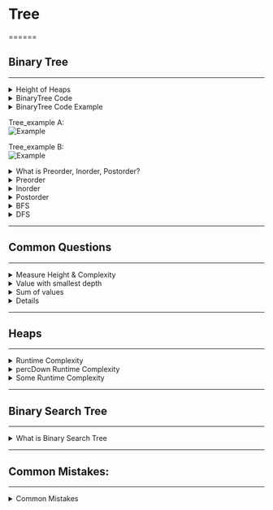 # Tree
======
## Binary Tree
-------
<details>
    <summary>Height of Heaps </summary>

![Example](https://github.com/wilison1992/Algorithm-Practice/blob/master/pictures/Tree_height.png?raw=true)
</details>

<details>
  <summary>BinaryTree Code</summary>

```python
class BinaryTree:
    def __init__(self, key):
        self.key = key
        self.leftChild = None
        self.rightChild = None
    
    def __str__(self):
        return str(self.key)

    def setLeftChild(self, tree):
        assert self.hasLeftChild() is False
        self.leftChild = tree

    def setRightChild(self, tree):
        assert self.hasRightChild() is False
        self.rightChild = tree
        
    def getLeftChild(self):
        assert self.hasLeftChild()
        return self.leftChild
    
    def getRightChild(self):
        assert self.hasRightChild()
        return self.rightChild
    
    def hasLeftChild(self):
        return True if self.leftChild is not None else False
    
    def hasRightChild(self):
        return True if self.rightChild is not None else False

    def preorder(self):
        print(self)
        if self.hasLeftChild():
            self.getLeftChild().preorder()
        if self.hasRightChild():
            self.getRightChild().preorder()
    
    def inorder(self):
        if self.hasLeftChild():   
            self.getLeftChild().inorder()
        print(self)
        if self.hasRightChild():
            self.getRightChild().inorder()
        
    def postorder(self):
        if self.hasLeftChild():
            self.getLeftChild.postorder()
        if self.hasRightChild():
            self.getRightChild().postorder()
        print(self)
```
</details>

<details>
  <summary>BinaryTree Code Example</summary>

![Example](https://github.com/wilison1992/Algorithm-Practice/blob/master/pictures/Tree_exampleA.png?raw=true)  

Create Tree example A:  
When creating a tree, all nodes and leaves should be __Node__

```python
T1 = BinaryTree(7)
T1.setLeftChild(BinaryTree(8))
T1.getLeftChild().setLeftChild(BinaryTree(12))
T1.getLeftChild().getLeftChild().setLeftChild(BinaryTree(5))
T1.getLeftChild().getLeftChild().setRightChild(BinaryTree(10))
T1.setLeftChild().setRightChild(9）

T1.setRightChild(7)
T1.getRightChild().setLeftChild(5)
T1.getRightChild().setRightChild(6)
```
![Example](https://github.com/wilison1992/Algorithm-Practice/blob/master/pictures/Tree_exampleB.png?raw=true)  
Create Tree example B:  

```python
root = BinaryTree(7)
root.setLeftChild(BinaryTree(8))
root.getLeftChild().setLeftChild(BinaryTree(12))
root.getLeftChild().getLeftChild().setLeftChild(BinaryTree(5))
root.getLeftChild().getLeftChild().setRightChild(BinaryTree(10))

root.setRightChild(BinaryTree(7))
root.getRightChild().setLeftChild(BinaryTree(5))
root.getRightChild().getLeftChild().setLeftChild(BinaryTree(5))
root.getRightChild().setRightChild(BinaryTree(6))
root.getRightChild().getRightChild().setLeftChild(BinaryTree(10))
```
</details>

Tree_example A:  
![Example](https://github.com/wilison1992/Algorithm-Practice/blob/master/pictures/Tree_exampleA.png?raw=true)  

Tree_example B:  
![Example](https://github.com/wilison1992/Algorithm-Practice/blob/master/pictures/Tree_exampleB.png?raw=true)  

<details>
    <summary>What is Preorder, Inorder, Postorder? </summary>

Preorder, Inorder, Postorder are three types of __DFS__    
Levelorder is __BFS__  
![Example](https://github.com/wilison1992/Algorithm-Practice/blob/master/pictures/preorder_Inorder_Postorder.png?raw=true) 

![Example](https://github.com/wilison1992/Algorithm-Practice/blob/master/pictures/inorder_example.png?raw=true) 
</details>


<details>
    <summary>Preorder</summary>

root --> count all left --> then right  
Tree_exampleA: [7, 8, 12, 5, 10, 9, 7, 5, 6]  
Tree_exampleB: [7, 8, 12, 5, 10, 7, 5, 5, 6, 10]  
```python
def preorder(tree):
    print(tree)
    if tree.hasLeftChild():
        preorder(tree.getLeftChild())
    if tree.hasRightChild():
        preorder(tree.getRightChild())
```

</details>

<details>
    <summary>Inorder</summary> 

bottom left -->  node --> bottom right  
Tree_exampleA: [5, 12, 10, 9, 8, 7, 5, 7 ,6]   
Tree_exampleB: [5, 12, 10, 8, 7, 5, 5, 7, 10, 6]
```python   
def inorder(tree):
    if tree.hasLeftChild():
        inorder(tree.getLeftChild())
    print(tree)
    if tree.hasRightChild():
        inorder(tree.getRightChild())
```
</details>

<details>
    <summary>Postorder</summary>

bottom left --> bottom right --> node   
Tree_exampleA: [5, 10, 12, 9, 8, 5, 6, 7, 7]   
Tree_exampleB: [5, 10, 12, 8, 5, 5, 10, 5, 6, 7, 7]   
```python
def postorder(tree):
    if tree.hasLeftChild():
        postorder(tree.getLeftChild())
    if tree.hasRightChild():
        postorder(tree.getRightChild())
    print(tree)
```

</details>

<details>
    <summary>BFS</summary>

![BFS](https://github.com/wilison1992/Algorithm-Practice/blob/master/pictures/BFS.png?raw=true)  
  
```python 
### Tree is an object of Binary Trees
from collections import deque
def iterativeBFS(tree):
    queue = deque()
    queue.appendleft(tree)
    while len(queue) != 0:
        node = queue.pop() # pop from right
        print(node)
        if node.hasLeftChild():  ### Left First
            queue.appendleft(node.getLeftChild())
        if node.hasRightChild():
            queue.appendleft(node.getRightChild())
```
</details>

<details>
    <summary>DFS</summary> 

![DFS](https://github.com/wilison1992/Algorithm-Practice/blob/master/pictures/DFS.png?raw=true)    

```python
### Tree is an object of Binary Trees
from collections import deque
def iterativeBFS(tree):
    queue = deque()
    queue.appendleft(tree)
    while len(queue) != 0:
        node = queue.popleft()  # pop from left
        print(node)
        if node.hasRightChild():  ### Right First
            queue.appendleft(node.getRightChild())

        if node.hasLeftChild():
            queue.appendleft(node.getLeftChild())
```
</details>

---
## Common Questions
---

<details>
    <summary>Measure Height & Complexity</summary>

The depth of a node is the number of edges from the tree's root node to the node. Given a value v, write a recursive function that returns the minimum depth of a node for which self.key == v. Return None if the value is not in the tree.  

```python
    def final(tree):
        if not tree.hasLeftChild() and not tree.hasRightChild():
            return 0
        else:
            left, right = 0, 0
            if tree.hasLeftChild():
                left = measureHeight(tree.getLeftChild())
            if tree.hasRightChild():
                right = measureHeight(tree.getRightChild())
            return max(left, right) + 1
```
Time Complexity: O(n)  
Space Compexity: BestCase: O(logn) Balanced   
WorseCase: O(n)  only one node 
</details>

<details>
    <summary>Value with smallest depth</summary>
    
The depth of a node is the number of edges from the tree's root node to the node. Given a value v, write a recursive function that returns the minimum depth of a node for which self.key == v. Return None if the value is not in the tree. 

When facing this problem, BFS is working, DFS not works  
```python
    def measureHeight(tree, value):
        nodelist = list(tree)
        dept = 0
        if tree.key == value:    ### Always Remember to check Root First
            return 0
        while nodelist != []:
            size = len(nodelist)
            for i in range(size):
                node = nodelist.pop(0)  #########Pop the first one 
                if node.hasLeftChild():
                    nodelist.append(getLeftChild())
                if node.hasRightChild():
                    nodelist.append(node.getRightChild()) 
            dept += 1
        return None
```
</details>

<details>
    <summary>Sum of values</summary>

For a given value v, write a function that returns True or False whether the sum of the values of all nodes of the tree is greater or equal than v. We want to traverse the tree and avoid visiting all nodes. Is it easier to write an iterative or recursive traversal? Implement the "easier" way.

```python
    def sum_num(tree, value):
        new_list = []    ## This Format is important
        new_list = append(tree)
        while new_list:
            node = new_list.pop(0)
            tot += tree.key
            if tot >= value:
                return True
            if node.hasLeftChild():
                new_list.append(node.getLeftChild())
            if node.hasRightChild():
                new_list.append(node.getLeftChild())
        return False
```
</details>

<details>
    <summmary>Diameter of a tree</summmary>
The distance d(u, v) between two nodes u and v in a tree is the number of edges in the path from u to v.
The diameter of a tree is the length of the longest path in the tree,i.e. the maximum length d(u, v) of a path between any two nodes u and v.

Write an algorithm that computes the diameter of a binary tree.
Be aware that the root node may or may not belong to the longest path. Give and prove the time complexity of your algorithm. Write the corresponding program in Python.

```python
def lowestCommonAncestor(root, p, q):

    # Stack for tree traversal
    stack = [root]

    # Dictionary for parent pointers
    parent = {root: None}

    # Iterate until we find both the nodes p and q
    while p not in parent or q not in parent:

        node = stack.pop()

        # While traversing the tree, keep saving the parent pointers.
        if node.hasLeftChild():
            parent[node.getLeftChild()] = node
            stack.append(node.getLeftChild())
        if node.hasRightChild():
            parent[node.getRightChild()] = node
            stack.append(node.getRightChild())

    # Ancestors set() for node p.
    ancestors = set()

    # Process all ancestors for node p using parent pointers.
    while p:
        ancestors.add(p)
        p = parent[p]

    # The first ancestor of q which appears in
    # p's ancestor set() is their lowest common ancestor.
    while q not in ancestors:
        q = parent[q]
    return q

# 9 and 10
#lowestCommonAncestor(bTree21, bTree25, bTree29)
#print(lowestCommonAncestor(bTree21, bTree25, bTree29).key)

def findNode(tree,v):
    #depth = 0
    if tree.key is v: 
        return tree
    queue = list()
    queue.append(tree)
    while queue:
        size = len(queue)
        for i in range(size):
            tree = queue.pop(0)
            if tree.key is v:
                return tree
            if tree.hasLeftChild():
                queue.append(tree.getLeftChild())
            if tree.hasRightChild():
                queue.append(tree.getRightChild())
        #depth += 1
    return None
#print(findNode(bTree21,9).key)

def findMinDist(tree,u,v):
    d1 = findValueAtMinimumDepth2(tree,u)
    d2 = findValueAtMinimumDepth2(tree,v)
    print("The distance form root to node1 is :",d1)
    print("The distance form root to node2 is :",d2)
    node1 = findNode(tree,u)
    node2 = findNode(tree,v)
    print("The node1 is :",node1)
    print("The node2 is :",node2)
    commonParent = lowestCommonAncestor(bTree21, node1, node2)
    print("The common parent is :",commonParent.key)
    d3 = findValueAtMinimumDepth2(tree,commonParent.key)
    print("The distance form root to node3 is :",d3)
    print("The distance between ",u," and ",v," is ",d1 + d2 - 2 * d3)
    
```
</details>

---
## Heaps
---
<details>
    <summary>Runtime Complexity</summary>

![Example](https://github.com/wilison1992/Algorithm-Practice/blob/master/pictures/Heap_runtime.png?raw=true)
</details>

<details>
    <summary>percDown Runtime Complexity</summary>

![Example](https://github.com/wilison1992/Algorithm-Practice/blob/master/pictures/percDown_runtime.png?raw=true)
</details>

<details>
    <summary>Some Runtime Complexity</summary>

![Example](https://github.com/wilison1992/Algorithm-Practice/blob/master/pictures/heap_other.png?raw=true)
</details>


---
## Binary Search Tree
---

<details>
    <summary>What is Binary Search Tree </summary>

![Example](https://github.com/wilison1992/Algorithm-Practice/blob/master/pictures/Binary_search_tree.png?raw=true)
</details>


---
## Common Mistakes:
---
<details>
    <summary>Common Mistakes</summary>

```python
#for python tree node:
    if you do new_list = list(tree) is not working
    should be new_list = []; new_list.append(tree) this works and node will store in list or [tree]
```
</details>



